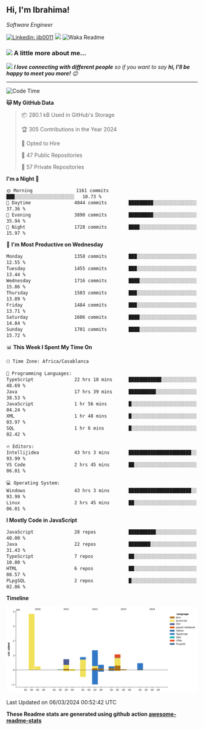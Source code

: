 <h2>Hi, I'm Ibrahima! </h2>
<p><em>Software Engineer 
</em></p>


[![Linkedin: iib0011](https://img.shields.io/badge/-iib0011-blue?style=flat-square&logo=Linkedin&logoColor=white&link=https://www.linkedin.com/in/iib0011/)](https://www.linkedin.com/in/iib0011/)
![](https://visitor-badge.glitch.me/badge?page_id=iib0011)
![Waka Readme](https://github.com/iib0011/iib0011/workflows/Waka%20Readme/badge.svg)


### <img src="https://media.giphy.com/media/VgCDAzcKvsR6OM0uWg/giphy.gif" width="50"> A little more about me...  


<img src="https://media.giphy.com/media/LnQjpWaON8nhr21vNW/giphy.gif" width="60"> <em><b>I love connecting with different people</b> so if you want to say <b>hi, I'll be happy to meet you more!</b> 😊</em>

---
<!--START_SECTION:waka-->
![Code Time](http://img.shields.io/badge/Code%20Time-3%2C077%20hrs%2044%20mins-blue)

**🐱 My GitHub Data** 

> 📦 280.1 kB Used in GitHub's Storage 
 > 
> 🏆 305 Contributions in the Year 2024
 > 
> 💼 Opted to Hire
 > 
> 📜 47 Public Repositories 
 > 
> 🔑 57 Private Repositories 
 > 
**I'm a Night 🦉** 

```text
🌞 Morning                1161 commits        ███░░░░░░░░░░░░░░░░░░░░░░   10.73 % 
🌆 Daytime                4044 commits        █████████░░░░░░░░░░░░░░░░   37.36 % 
🌃 Evening                3890 commits        █████████░░░░░░░░░░░░░░░░   35.94 % 
🌙 Night                  1728 commits        ████░░░░░░░░░░░░░░░░░░░░░   15.97 % 
```
📅 **I'm Most Productive on Wednesday** 

```text
Monday                   1358 commits        ███░░░░░░░░░░░░░░░░░░░░░░   12.55 % 
Tuesday                  1455 commits        ███░░░░░░░░░░░░░░░░░░░░░░   13.44 % 
Wednesday                1716 commits        ████░░░░░░░░░░░░░░░░░░░░░   15.86 % 
Thursday                 1503 commits        ███░░░░░░░░░░░░░░░░░░░░░░   13.89 % 
Friday                   1484 commits        ███░░░░░░░░░░░░░░░░░░░░░░   13.71 % 
Saturday                 1606 commits        ████░░░░░░░░░░░░░░░░░░░░░   14.84 % 
Sunday                   1701 commits        ████░░░░░░░░░░░░░░░░░░░░░   15.72 % 
```


📊 **This Week I Spent My Time On** 

```text
🕑︎ Time Zone: Africa/Casablanca

💬 Programming Languages: 
TypeScript               22 hrs 18 mins      ████████████░░░░░░░░░░░░░   48.69 % 
Java                     17 hrs 39 mins      ██████████░░░░░░░░░░░░░░░   38.53 % 
JavaScript               1 hr 56 mins        █░░░░░░░░░░░░░░░░░░░░░░░░   04.24 % 
XML                      1 hr 48 mins        █░░░░░░░░░░░░░░░░░░░░░░░░   03.97 % 
SQL                      1 hr 6 mins         █░░░░░░░░░░░░░░░░░░░░░░░░   02.42 % 

🔥 Editors: 
Intellijidea             43 hrs 3 mins       ███████████████████████░░   93.99 % 
VS Code                  2 hrs 45 mins       ██░░░░░░░░░░░░░░░░░░░░░░░   06.01 % 

💻 Operating System: 
Windows                  43 hrs 3 mins       ███████████████████████░░   93.99 % 
Linux                    2 hrs 45 mins       ██░░░░░░░░░░░░░░░░░░░░░░░   06.01 % 
```

**I Mostly Code in JavaScript** 

```text
JavaScript               28 repos            ██████████░░░░░░░░░░░░░░░   40.00 % 
Java                     22 repos            ████████░░░░░░░░░░░░░░░░░   31.43 % 
TypeScript               7 repos             ██░░░░░░░░░░░░░░░░░░░░░░░   10.00 % 
HTML                     6 repos             ██░░░░░░░░░░░░░░░░░░░░░░░   08.57 % 
PLpgSQL                  2 repos             █░░░░░░░░░░░░░░░░░░░░░░░░   02.86 % 
```



**Timeline**

![Lines of Code chart](https://raw.githubusercontent.com/iib0011/iib0011/master/assets/bar_graph.png)


 Last Updated on 06/03/2024 00:52:42 UTC
<!--END_SECTION:waka-->

**These Readme stats are generated using github action [awesome-readme-stats](https://github.com/iib0011/waka-readme-stats)**

